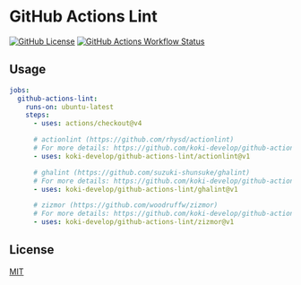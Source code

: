 # GitHub Actions Lint

[![GitHub License](https://img.shields.io/github/license/koki-develop/github-actions-lint)](./LICENSE)
[![GitHub Actions Workflow Status](https://img.shields.io/github/actions/workflow/status/koki-develop/github-actions-lint/release-please.yml)](./.github/workflows/release-please.yml)


## Usage

```yaml
jobs:
  github-actions-lint:
    runs-on: ubuntu-latest
    steps:
      - uses: actions/checkout@v4

      # actionlint (https://github.com/rhysd/actionlint)
      # For more details: https://github.com/koki-develop/github-actions-lint/blob/main/actionlint/action.yml
      - uses: koki-develop/github-actions-lint/actionlint@v1

      # ghalint (https://github.com/suzuki-shunsuke/ghalint)
      # For more details: https://github.com/koki-develop/github-actions-lint/blob/main/ghalint/action.yml
      - uses: koki-develop/github-actions-lint/ghalint@v1

      # zizmor (https://github.com/woodruffw/zizmor)
      # For more details: https://github.com/koki-develop/github-actions-lint/blob/main/zizmor/action.yml
      - uses: koki-develop/github-actions-lint/zizmor@v1
```

## License

[MIT](./LICENSE)
